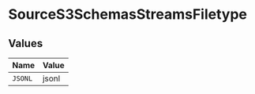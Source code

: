 # SourceS3SchemasStreamsFiletype


## Values

| Name    | Value   |
| ------- | ------- |
| `JSONL` | jsonl   |